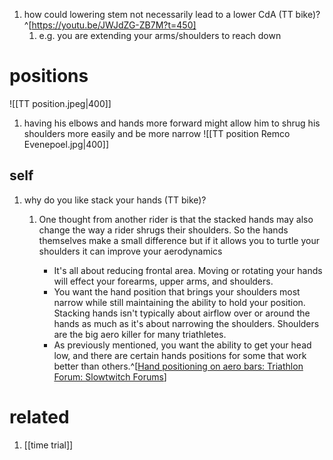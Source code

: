 1. how could lowering stem not necessarily lead to a lower CdA (TT bike)?^[https://youtu.be/JWJdZG-ZB7M?t=450]
	1. e.g. you are extending your arms/shoulders to reach down

# positions
![[TT position.jpeg|400]]
1. having his elbows and hands more forward might allow him to shrug his shoulders more easily and be more narrow
![[TT position Remco Evenepoel.jpg|400]]
## self
1. why do you like stack your hands (TT bike)?
	1. One thought from another rider is that the stacked hands may also change the way a rider shrugs their shoulders. So the hands themselves make a small difference but if it allows you to turtle your shoulders it can improve your aerodynamics
	   
	   - It's all about reducing frontal area. Moving or rotating your hands will effect your forearms, upper arms, and shoulders.
	   - You want the hand position that brings your shoulders most narrow while still maintaining the ability to hold your position. Stacking hands isn't typically about airflow over or around the hands as much as it's about narrowing the shoulders. Shoulders are the big aero killer for many triathletes.
	   - As previously mentioned, you want the ability to get your head low, and there are certain hands positions for some that work better than others.^[[Hand positioning on aero bars: Triathlon Forum: Slowtwitch Forums](https://forum.slowtwitch.com/forum/Slowtwitch_Forums_C1/Triathlon_Forum_F1/Hand_positioning_on_aero_bars_P6344614/)]

# related
1. [[time trial]]